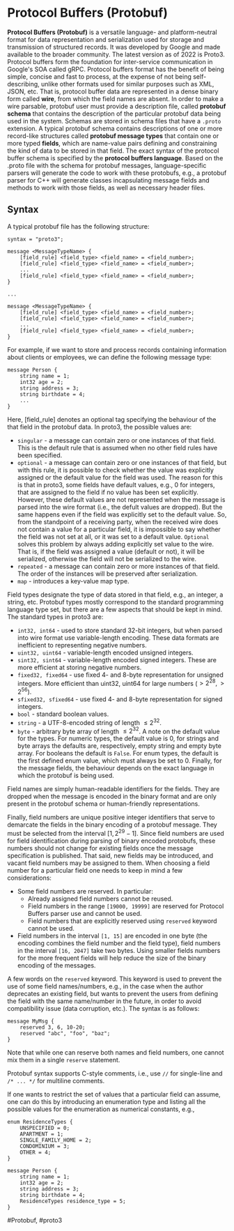 # Protocol Buffers (Protobuf)

**Protocol Buffers (Protobuf)** is a versatile language- and platform-neutral format for data representation and serialization used for storage and transmission of structured records. It was developed by Google and made available to the broader community. The latest version as of 2022 is Proto3. Protocol buffers form the foundation for inter-service communication in Google's SOA called gRPC. Protocol buffers format has the benefit of being simple, concise and fast to process, at the expense of not being self-describing, unlike other formats used for similar purposes such as XML, JSON, etc. That is, protocol buffer data are represented in a dense binary form called **wire**, from which the field names are absent. In order to make a wire parsable, protobuf user must provide a description file, called **protobuf schema** that contains the description of the particular protobuf data being used in the system. Schemas are stored in schema files that have a `.proto` extension. A typical protobuf schema contains descriptions of one or more record-like structures called **protobuf message types** that contain one or more typed **fields**, which are name-value pairs defining and constraining the kind of data to be stored in that field. The exact syntax of the protocol buffer schema is specified by the **protocol buffers language**. Based on the .proto file with the schema for protobuf messages, language-specific parsers will generate the code to work with these protobufs, e.g., a protobuf parser for C++ will generate classes incapsulating message fields and methods to work with those fields, as well as necessary header files.

## Syntax
A typical protobuf file has the following structure:
```
syntax = "proto3";

message <MessageTypeName> {
    [field_rule] <field_type> <field_name> = <field_number>;
    [field_rule] <field_type> <field_name> = <field_number>;
    ...
    [field_rule] <field_type> <field_name> = <field_number>;    
}

...

message <MessageTypeName> {
    [field_rule] <field_type> <field_name> = <field_number>;
    [field_rule] <field_type> <field_name> = <field_number>;
    ...
    [field_rule] <field_type> <field_name> = <field_number>;    
}
```

For example, if we want to store and process records containing information about clients or employees, we can define the following message type:

```
message Person {
    string name = 1;
    int32 age = 2;
    string address = 3;
    string birthdate = 4;
    ...
}
```

Here, [field_rule] denotes an optional tag specifying the behaviour of the that field in the protobuf data. In proto3, the possible values are:
* `singular` - a message can contain zero or one instances of that field. This is the default rule that is assumed when no other field rules have been specified.
* `optional` - a message can contain zero or one instances of that field, but with this rule, it is possible to check whether the value was explicitly assigned or the default value for the field was used. The reason for this is that in proto3, some fields have default values, e.g., 0 for integers, that are assigned to the field if no value has been set explicitly. However, these default values are not represented when the message is parsed into the wire format (i.e., the defult values are dropped). But the same happens even if the field was explicitly set to the default value. So, from the standpoint of a receiving party, when the received wire does not contain a value for a particular field, it is impossible to say whether the field was not set at all, or it was set to a default value. `Optional` solves this problem by always adding explicitly set value to the wire. That is, if the field was assigned a value (default or not), it will be serialized, otherwise the field will not be serialized to the wire.
* `repeated` - a message can contain zero or more instances of that field. The order of the instances will be preserved after serialization.
* `map` - introduces a key-value map type.
  
Field types designate the type of data stored in that field, e.g., an integer, a string, etc. Protobuf types mostly correspond to the standard programming language type set, but there are a few aspects that should be kept in mind. The standard types in proto3 are:
* `int32, int64` - used to store standard 32-bit integers, but when parsed into wire format use variable-length encoding. These data formats are inefficient to representing negative numbers.
* `uint32, uint64` - variable-length encoded unsigned integers.
* `sint32, sint64` - variable-length encoded signed integers. These are more efficient at storing negative numbers.
* `fixed32, fixed64` - use fixed 4- and 8-byte representation for unsigned integers. More efficient than uint32, uint64 for large numbers ($>2^{28}, >2^{56}$).
* `sfixed32, sfixed64` - use fixed 4- and 8-byte representation for signed integers.
* `bool` - standard boolean values.
* `string` - a UTF-8-encoded string of length $\leq 2^{32}$.
* `byte` - arbitrary byte array of length $\leq 2^{32}$.
A note on the default value for the types. For numeric types, the default value is 0, for strings and byte arrays the defaults are, respectively, empty string and empty byte array. For booleans the default is `False`. For enum types, the default is the first defined enum value, which must always be set to 0. Finally, for the message fields, the behaviour depends on the exact language in which the protobuf is being used.

Field names are simply human-readable identifiers for the fields. They are dropped when the message is encoded in the binary format and are only present in the protobuf schema or human-friendly representations.

Finally, field numbers are unique positive integer identifiers that serve to demarcate the fields in the binary encoding of a protobuf message. They must be selected from the interval $[1, 2^{29}-1]$. Since field numbers are used for field identification during parsing of binary encoded protobufs, these numbers should not change for existing fields once the message specification is published. That said, new fields may be introduced, and vacant field numbers may be assigned to them. When choosing a field number for a particular field one needs to keep in mind a few considerations:
* Some field numbers are reserved. In particular:
  * Already assigned field numbers cannot be reused.
  * Field numbers in the range `[19000, 19999]` are reserved for Protocol Buffers parser use and cannot be used.
  * Field numbers that are explicitly reserved using `reserved` keyword cannot be used.
* Field numbers in the interval `[1, 15]` are encoded in one byte (the encoding combines the field number and the field type), field numbers in the interval `[16, 2047]` take two bytes. Using smaller fields numbers for the more frequent fields will help reduce the size of the binary encoding of the messages.

A few words on the `reserved` keyword. This keyword is used to prevent the use of some field names/numbers, e.g., in the case when the author deprecates an existing field, but wants to prevent the users from defining the field with the same name/number in the future, in order to avoid compatibility issue (data corruption, etc.). The syntax is as follows:
```
message MyMsg {
    reserved 3, 6, 10-20;
    reserved "abc", "foo", "baz";
}
```
Note that while one can reserve both names and field numbers, one cannot mix them in a single `reserve` statement.

Protobuf syntax supports C-style comments, i.e., use `//` for single-line and `/* ... */` for multiline comments.

If one wants to restrict the set of values that a particular field can assume, one can do this by introducing an enumeration type and listing all the possible values for the enumeration as numerical constants, e.g.,

```
enum ResidenceTypes {
    UNSPECIFIED = 0;
    APARTMENT = 1;
    SINGLE_FAMILY_HOME = 2;
    CONDOMINIUM = 3;
    OTHER = 4;
}

message Person {
    string name = 1;
    int32 age = 2;
    string address = 3;
    string birthdate = 4;
    ResidenceTypes residence_type = 5;
}
```

#Protobuf, #proto3